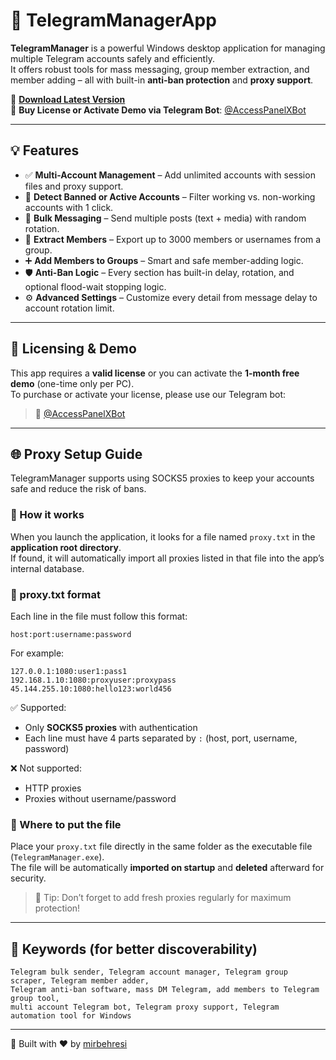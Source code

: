 # 🚀 TelegramManagerApp

**TelegramManager** is a powerful Windows desktop application for managing multiple Telegram accounts safely and efficiently.  
It offers robust tools for mass messaging, group member extraction, and member adding – all with built-in **anti-ban protection** and **proxy support**.

🔗 **[Download Latest Version](https://github.com/mirbehresi/TelegramManagerApp/releases)**  
🤖 **Buy License or Activate Demo via Telegram Bot**: [@AccessPanelXBot](https://t.me/AccessPanelXBot)

---

## 💡 Features

- ✅ **Multi-Account Management** – Add unlimited accounts with session files and proxy support.
- 🔐 **Detect Banned or Active Accounts** – Filter working vs. non-working accounts with 1 click.
- 📢 **Bulk Messaging** – Send multiple posts (text + media) with random rotation.
- 👥 **Extract Members** – Export up to 3000 members or usernames from a group.
- ➕ **Add Members to Groups** – Smart and safe member-adding logic.
- 🛡 **Anti-Ban Logic** – Every section has built-in delay, rotation, and optional flood-wait stopping logic.
- ⚙️ **Advanced Settings** – Customize every detail from message delay to account rotation limit.

---

## 🔐 Licensing & Demo

This app requires a **valid license** or you can activate the **1-month free demo** (one-time only per PC).  
To purchase or activate your license, please use our Telegram bot:

> 🤖 [@AccessPanelXBot](https://t.me/AccessPanelXBot)

---

## 🌐 Proxy Setup Guide

TelegramManager supports using SOCKS5 proxies to keep your accounts safe and reduce the risk of bans.

### 🔄 How it works

When you launch the application, it looks for a file named `proxy.txt` in the **application root directory**.  
If found, it will automatically import all proxies listed in that file into the app’s internal database.

### 🧾 proxy.txt format

Each line in the file must follow this format:

```
host:port:username:password
```

For example:

```
127.0.0.1:1080:user1:pass1  
192.168.1.10:1080:proxyuser:proxypass  
45.144.255.10:1080:hello123:world456
```

✅ Supported:
- Only **SOCKS5 proxies** with authentication
- Each line must have 4 parts separated by `:` (host, port, username, password)

❌ Not supported:
- HTTP proxies
- Proxies without username/password

### 📂 Where to put the file

Place your `proxy.txt` file directly in the same folder as the executable file (`TelegramManager.exe`).  
The file will be automatically **imported on startup** and **deleted** afterward for security.

> 🔐 Tip: Don’t forget to add fresh proxies regularly for maximum protection!

---

## 🧠 Keywords (for better discoverability)

```
Telegram bulk sender, Telegram account manager, Telegram group scraper, Telegram member adder,
Telegram anti-ban software, mass DM Telegram, add members to Telegram group tool,
multi account Telegram bot, Telegram proxy support, Telegram automation tool for Windows
```

---

📌 Built with ❤️ by [mirbehresi](https://github.com/mirbehresi)

